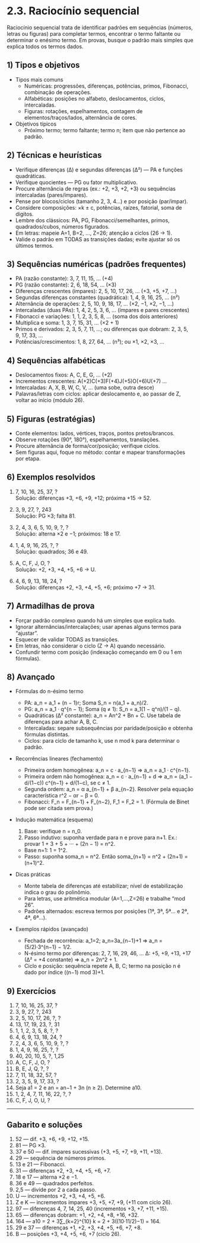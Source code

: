 # 2.3. Raciocínio sequencial

Raciocínio sequencial trata de identificar padrões em sequências (números, letras ou figuras) para completar termos, encontrar o termo faltante ou determinar o enésimo termo. Em provas, busque o padrão mais simples que explica todos os termos dados.

## 1) Tipos e objetivos

- Tipos mais comuns
  - Numéricas: progressões, diferenças, potências, primos, Fibonacci, combinação de operações.
  - Alfabéticas: posições no alfabeto, deslocamentos, ciclos, intercaladas.
  - Figuras: rotações, espelhamentos, contagem de elementos/traços/lados, alternância de cores.
- Objetivos típicos
  - Próximo termo; termo faltante; termo n; item que não pertence ao padrão.

## 2) Técnicas e heurísticas

- Verifique diferenças (Δ) e segundas diferenças (Δ²) — PA e funções quadráticas.
- Verifique quocientes — PG ou fator multiplicativo.
- Procure alternância de regras (ex.: +2, +3, +2, +3) ou sequências intercaladas (pares/ímpares).
- Pense por blocos/ciclos (tamanho 2, 3, 4...) e por posição (par/ímpar).
- Considere composições: ×k ± c, potências, raízes, fatorial, soma de dígitos.
- Lembre dos clássicos: PA, PG, Fibonacci/semelhantes, primos, quadrados/cubos, números figurados.
- Em letras: mapeie A=1, B=2, …, Z=26; atenção a ciclos (26 → 1).
- Valide o padrão em TODAS as transições dadas; evite ajustar só os últimos termos.

## 3) Sequências numéricas (padrões frequentes)

- PA (razão constante): 3, 7, 11, 15, … (+4)
- PG (razão constante): 2, 6, 18, 54, … (×3)
- Diferenças crescentes (ímpares): 2, 5, 10, 17, 26, … (+3, +5, +7, …)
- Segundas diferenças constantes (quadrática): 1, 4, 9, 16, 25, … (n²)
- Alternância de operações: 2, 5, 10, 9, 18, 17, … (×2, −1, ×2, −1, …)
- Intercaladas (duas PAs): 1, 4, 2, 5, 3, 6, … (ímpares e pares crescentes)
- Fibonacci e variações: 1, 1, 2, 3, 5, 8, … (soma dos dois anteriores)
- Multiplica e soma: 1, 3, 7, 15, 31, … (×2 + 1)
- Primos e derivados: 2, 3, 5, 7, 11, …; ou diferenças que dobram: 2, 3, 5, 9, 17, 33, …
- Potências/crescimentos: 1, 8, 27, 64, … (n³); ou ×1, ×2, ×3, …

## 4) Sequências alfabéticas

- Deslocamentos fixos: A, C, E, G, … (+2)
- Incrementos crescentes: A(+2)C(+3)F(+4)J(+5)O(+6)U(+7) …
- Intercaladas: A, X, B, W, C, V, … (uma sobe, outra desce)
- Palavras/letras com ciclos: aplicar deslocamento e, ao passar de Z, voltar ao início (módulo 26).

## 5) Figuras (estratégias)

- Conte elementos: lados, vértices, traços, pontos pretos/brancos.
- Observe rotações (90°, 180°), espelhamentos, translações.
- Procure alternância de forma/cor/posição; verifique ciclos.
- Sem figuras aqui, foque no método: contar e mapear transformações por etapa.

## 6) Exemplos resolvidos

1) 7, 10, 16, 25, 37, ?  
Solução: diferenças +3, +6, +9, +12; próxima +15 → 52.

2) 3, 9, 27, ?, 243  
Solução: PG ×3; falta 81.

3) 2, 4, 3, 6, 5, 10, 9, ?, ?  
Solução: alterna ×2 e −1; próximos: 18 e 17.

4) 1, 4, 9, 16, 25, ?, ?  
Solução: quadrados; 36 e 49.

5) A, C, F, J, O, ?  
Solução: +2, +3, +4, +5, +6 → U.

6) 4, 6, 9, 13, 18, 24, ?  
Solução: diferenças +2, +3, +4, +5, +6; próximo +7 → 31.

## 7) Armadilhas de prova

- Forçar padrão complexo quando há um simples que explica tudo.
- Ignorar alternâncias/intercalações; usar apenas alguns termos para “ajustar”.
- Esquecer de validar TODAS as transições.
- Em letras, não considerar o ciclo (Z → A) quando necessário.
- Confundir termo com posição (indexação começando em 0 ou 1 em fórmulas).

## 8) Avançado

- Fórmulas do n-ésimo termo
  - PA: a_n = a_1 + (n − 1)r; Soma S_n = n(a_1 + a_n)/2.
  - PG: a_n = a_1 · q^{n − 1}; Soma (q ≠ 1): S_n = a_1(1 − q^n)/(1 − q).
  - Quadráticas (Δ² constante): a_n = An^2 + Bn + C. Use tabela de diferenças para achar A, B, C.
  - Intercaladas: separe subsequências por paridade/posição e obtenha fórmulas distintas.
  - Ciclos: para ciclo de tamanho k, use n mod k para determinar o padrão.

- Recorrências lineares (fechamento)
  - Primeira ordem homogênea: a_n = c · a_{n−1} ⇒ a_n = a_1 · c^{n−1}.
  - Primeira ordem não homogênea: a_n = c · a_{n−1} + d ⇒ a_n = (a_1 − d/(1−c)) c^{n−1} + d/(1−c), se c ≠ 1.
  - Segunda ordem: a_n = α a_{n−1} + β a_{n−2}. Resolver pela equação característica r^2 − αr − β = 0.
  - Fibonacci: F_n = F_{n−1} + F_{n−2}, F_1 = F_2 = 1. (Fórmula de Binet pode ser citada sem prova.)

- Indução matemática (esquema)
  1) Base: verifique n = n_0.
  2) Passo indutivo: suponha verdade para n e prove para n+1.
  Ex.: provar 1 + 3 + 5 + ··· + (2n − 1) = n^2.
  - Base n=1: 1 = 1^2.
  - Passo: suponha soma_n = n^2. Então soma_{n+1} = n^2 + (2n+1) = (n+1)^2.

- Dicas práticas
  - Monte tabela de diferenças até estabilizar; nível de estabilização indica o grau do polinômio.
  - Para letras, use aritmética modular (A=1,…,Z=26) e trabalhe “mod 26”.
  - Padrões alternados: escreva termos por posições (1ª, 3ª, 5ª… e 2ª, 4ª, 6ª…).

- Exemplos rápidos (avançado)
  - Fechada de recorrência: a_1=2; a_n=3a_{n−1}+1 ⇒ a_n = (5/2)·3^{n−1} − 1/2.
  - N-ésimo termo por diferenças: 2, 7, 16, 29, 46, …  Δ: +5, +9, +13, +17 (Δ² = +4 constante) ⇒ a_n = 2n^2 + 1.
  - Ciclo e posição: sequência repete A, B, C; termo na posição n é dado por índice ((n−1) mod 3)+1.

## 9) Exercícios

1) 7, 10, 16, 25, 37, ?
2) 3, 9, 27, ?, 243
3) 2, 5, 10, 17, 26, ?, ?
4) 13, 17, 19, 23, ?, 31
5) 1, 1, 2, 3, 5, 8, ?, ?
6) 4, 6, 9, 13, 18, 24, ?
7) 2, 4, 3, 6, 5, 10, 9, ?, ?
8) 1, 4, 9, 16, 25, ?, ?
9) 40, 20, 10, 5, ?, 1,25
10) A, C, F, J, O, ?
11) B, E, J, Q, ?, ?
12) 7, 11, 18, 32, 57, ?
13) 2, 3, 5, 9, 17, 33, ?
14) Seja a1 = 2 e an = an−1 + 3n (n ≥ 2). Determine a10.
15) 1, 2, 4, 7, 11, 16, 22, ?, ?
16) C, F, J, O, U, ?

---

## Gabarito e soluções

1) 52 — dif. +3, +6, +9, +12, +15.
2) 81 — PG ×3.
3) 37 e 50 — dif. ímpares sucessivas (+3, +5, +7, +9, +11, +13).
4) 29 — sequência de números primos.
5) 13 e 21 — Fibonacci.
6) 31 — diferenças +2, +3, +4, +5, +6, +7.
7) 18 e 17 — alterna ×2 e −1.
8) 36 e 49 — quadrados perfeitos.
9) 2,5 — divide por 2 a cada passo.
10) U — incrementos +2, +3, +4, +5, +6.
11) Z e K — incrementos ímpares +3, +5, +7, +9, (+11 com ciclo 26).
12) 97 — diferenças 4, 7, 14, 25, 40 (incrementos +3, +7, +11, +15).
13) 65 — diferenças dobram: +1, +2, +4, +8, +16, +32.
14) 164 — a10 = 2 + 3∑_{k=2}^{10} k = 2 + 3((10·11/2)−1) = 164.
15) 29 e 37 — diferenças +1, +2, +3, +4, +5, +6, +7, +8.
16) B — posições +3, +4, +5, +6, +7 (ciclo 26).
